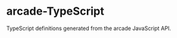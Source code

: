 arcade-TypeScript
=================

TypeScript definitions generated from the arcade JavaScript API.
